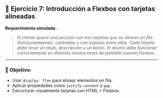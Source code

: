 ## 📝 Ejercicio 7: Introducción a Flexbox con tarjetas alineadas

**Requerimiento simulado** :

> _El cliente quiere una sección con tres tarjetas que se alineen en fila (horizontalmente), centradas y con espacio entre ellas. Cada tarjeta debe tener un título, descripción y un botón. El diseño debe funcionar correctamente en distintas resoluciones de pantalla usando Flexbox._

---

### 🎯 Objetivo:

- Usar `display: flex` para alinear elementos en fila.
- Aplicar propiedades como `justify-content` y `gap`.
- Estructurar visualmente tarjetas con HTML + Flexbox.
